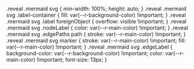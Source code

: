 .reveal .mermaid svg { 
	min-width: 100%; 
	height: auto;
 } 
.reveal .mermaid svg .label-container { fill: var(--r-background-color) !important; } 
.reveal .mermaid svg .label foreignObject { overflow: visible !important; } 
.reveal .mermaid svg .nodeLabel { color: var(--r-main-color) !important; } 
.reveal .mermaid svg .edgePaths path { stroke: var(--r-main-color) !important; } 
.reveal .mermaid svg marker { stroke: var(--r-main-color) !important; fill: var(--r-main-color) !important; } 
.reveal .mermaid svg .edgeLabel { background-color: var(--r-background-color) !important; color: var(--r-main-color) !important; font-size: 13px; }